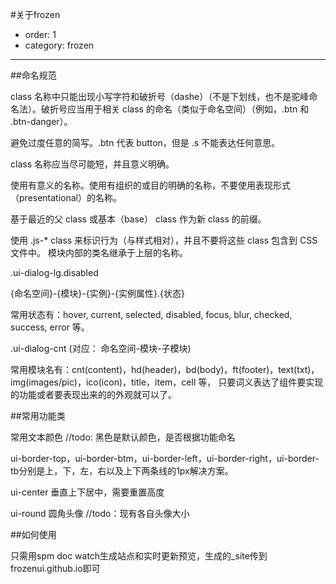 
#关于frozen
- order: 1
- category: frozen

---


##命名规范

class 名称中只能出现小写字符和破折号（dashe）（不是下划线，也不是驼峰命名法）。破折号应当用于相关 class 的命名（类似于命名空间）（例如，.btn 和 .btn-danger）。

避免过度任意的简写。.btn 代表 button，但是 .s 不能表达任何意思。

class 名称应当尽可能短，并且意义明确。

使用有意义的名称。使用有组织的或目的明确的名称，不要使用表现形式（presentational）的名称。

基于最近的父 class 或基本（base） class 作为新 class 的前缀。

使用 .js-* class 来标识行为（与样式相对），并且不要将这些 class 包含到 CSS 文件中。
模块内部的类名继承于上层的名称。

.ui-dialog-lg.disabled   

{命名空间}-{模块}-{实例}-{实例属性}.{状态}

常用状态有：hover, current, selected, disabled, focus, blur, checked, success, error 等。

.ui-dialog-cnt   (对应： 命名空间-模块-子模块)

常用模块名有：cnt(content)，hd(header)，bd(body)，ft(footer)，text(txt)，img(images/pic)，ico(icon)，title，item，cell 等， 只要词义表达了组件要实现的功能或者要表现出来的的外观就可以了。

##常用功能类

常用文本颜色 //todo: 黑色是默认颜色，是否根据功能命名

ui-border-top，ui-border-btm，ui-border-left，ui-border-right，ui-border-tb分别是上，下，左，右以及上下两条线的1px解决方案。

ui-center 垂直上下居中，需要重置高度

ui-round 圆角头像
//todo：现有各自头像大小

##如何使用

只需用spm doc watch生成站点和实时更新预览，生成的_site传到frozenui.github.io即可 
